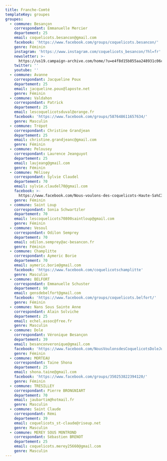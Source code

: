 ```yaml
---
title: Franche-Comté
templateKey: groupes
groupes:
  - commune: Besançon
    correspondant: Emmanuelle Mercier
    departement: 25
    email: coquelicots.besancon@gmail.com
    facebook: 'https://www.facebook.com/groups/coquelicots.besancon/'
    genre: Féminin
    instagram: 'https://www.instagram.com/coquelicots_besancon/?hl=fr'
    newsletter: >-
      https://us19.campaign-archive.com/home/?u=e4f8d15b855aa248931c06c42&id=4c400b31f4
    twitter: ''
    youtube: ''
  - commune: Avanne
    correspondant: Jacqueline Poux
    departement: 25
    email: jacqueline.poux@laposte.net
    genre: Féminin
  - commune: Valdahon
    correspondant: Patrick
    departement: 25
    email: lescoquelicotsduval@orange.fr
    facebook: 'https://www.facebook.com/groups/587648611657634/'
    genre: Masculin
  - commune: Trépot
    correspondant: Christine Grandjean
    departement: 25
    email: christine.grandjeanc@gmail.com
    genre: Féminin
  - commune: Pelousey
    correspondant: Laurence Jeanguyot
    departement: 25
    email: laujeang@gmail.com
    genre: Féminin
  - commune: Mélisey
    correspondant: Sylvie Claudel
    departement: 70
    email: sylvie.claudel70@gmail.com
    facebook: >-
      https://www.facebook.com/Nous-voulons-des-coquelicots-Haute-Sa%C3%B4ne-299595797294662/
    genre: Féminin
  - commune: Saint Loup
    correspondant: Sonia Schwartzler
    departement: 70
    email: lescoquelicots70800saintloup@gmail.com
    genre: Féminin
  - commune: Vesoul
    correspondant: Odilon Semprey
    departement: 70
    email: odilon.semprey@ac-besancon.fr
    genre: Féminin
  - commune: Champlitte
    correspondant: Aymeric Borie
    departement: 70
    email: aymeric.borie@gmail.com
    facebook: 'https://www.facebook.com/coquelicotschamplitte'
    genre: Masculin
  - commune: BELFORT
    correspondant: Emmanuelle Schuster
    departement: 90
    email: gensdebelfort@gmail.com
    facebook: 'https://www.facebook.com/groups/coquelicots.belfort/'
    genre: Féminin
  - commune: Nans Sous Sainte Anne
    correspondant: Alain Solviche
    departement: 25
    email: echel.assoc@free.fr
    genre: Masculin
  - commune: Dole
    correspondant: Véronique Besançon
    departement: 39
    email: besanconveronique@gmail.com
    facebook: 'https://www.facebook.com/NousVoulonsdesCoquelicotsDoleJura/'
    genre: Féminin
  - commune: MORTEAU
    correspondant: Taine Shona
    departement: 25
    email: shona.taine@gmail.com
    facebook: 'https://www.facebook.com/groups/350253822394120/'
    genre: Féminin
  - commune: TRESILLEY
    correspondant: Pierre BRONGNIART
    departement: 70
    email: jaubartim@hotmail.fr
    genre: Masculin
  - commune: Saint Claude
    correspondant: Rémi
    departement: 39
    email: coquelicots_st-claude@riseup.net
    genre: Masculin
  - commune: MEREY SOUS MONTROND
    correspondant: Sébastien BRENOT
    departement: 25
    email: coquelicots.merey25660@gmail.com
    genre: Masculin
---
```


